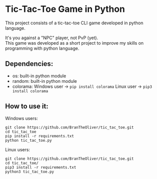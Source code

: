 # Tic-Tac-Toe Game in Python
This project consists of a tic-tac-toe CLI game developed in python language.   

It's you against a "NPC" player, not PvP (yet).  
This game was developed as a short project to improve my skills on programming with python language.

## Dependencies:
- os: built-in python module
- random: built-in python module
- colorama: Windows user -> `pip install colorama` Linux user -> `pip3 install colorama`

## How to use it:
Windows users:
```
git clone https://github.com/BranTheOliver/tic_tac_toe.git
cd tic_tac_toe
pip install -r requirements.txt
python tic_tac_toe.py
```

Linux users:
```
git clone https://github.com/BranTheOliver/tic_tac_toe.git
cd tic_tac_toe/
pip3 install -r requirements.txt
python3 tic_tac_toe.py
```